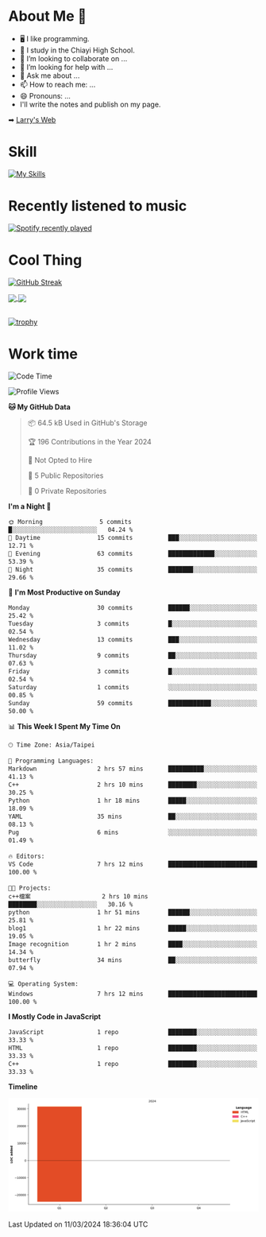 # About Me 👋

- 🖥  I like programming.
- 🏫 I study in the Chiayi High School.
- 👯 I’m looking to collaborate on ...
- 🤔 I’m looking for help with ...
- 💬 Ask me about ...
- 📫 How to reach me: ...
- 😄 Pronouns: ...
- I'll write the notes and publish on my page.

➡︎ [Larry's Web](https://larryeng.github.io/)

# Skill
[![My Skills](https://skillicons.dev/icons?i=blender,arduino,vscode,visualstudio,pr,github,git,c,cpp,py,html,css,js)](https://skillicons.dev)
# Recently listened to music

[![Spotify recently played](https://spotify-recently-played-readme.vercel.app/api?user=31mqyfrlvkyusmaxegq4pvoow5we)](https://open.spotify.com/user/31mqyfrlvkyusmaxegq4pvoow5we)

# Cool Thing

[![GitHub Streak](https://streak-stats.demolab.com/?user=Larryeng&theme=holi-theme)](https://git.io/streak-stats)

<a href="https://github.com/anuraghazra/github-readme-stats">
  <img height=200 align="center" src="https://github-readme-stats.vercel.app/api?username=Larryeng&theme=github_dark&rank_icon=github&card_width=25" />
</a>
<a href="https://github.com/anuraghazra/convoychat">
  <img height=200 align="center" src="https://github-readme-stats.vercel.app/api/top-langs?username=Larryeng&layout=compact&langs_count=8&card_width=50&theme=github_dark" />
</a>

<br>

<br>

[![trophy](https://github-profile-trophy.vercel.app/?username=Larryeng&theme=darkhub)](https://github.com/ryo-ma/github-profile-trophy)
# Work time
<!--START_SECTION:waka-->
![Code Time](http://img.shields.io/badge/Code%20Time-102%20hrs%2056%20mins-blue)

![Profile Views](http://img.shields.io/badge/Profile%20Views-183-blue)

**🐱 My GitHub Data** 

> 📦 64.5 kB Used in GitHub's Storage 
 > 
> 🏆 196 Contributions in the Year 2024
 > 
> 🚫 Not Opted to Hire
 > 
> 📜 5 Public Repositories 
 > 
> 🔑 0 Private Repositories 
 > 
**I'm a Night 🦉** 

```text
🌞 Morning                5 commits           █░░░░░░░░░░░░░░░░░░░░░░░░   04.24 % 
🌆 Daytime                15 commits          ███░░░░░░░░░░░░░░░░░░░░░░   12.71 % 
🌃 Evening                63 commits          █████████████░░░░░░░░░░░░   53.39 % 
🌙 Night                  35 commits          ███████░░░░░░░░░░░░░░░░░░   29.66 % 
```
📅 **I'm Most Productive on Sunday** 

```text
Monday                   30 commits          ██████░░░░░░░░░░░░░░░░░░░   25.42 % 
Tuesday                  3 commits           █░░░░░░░░░░░░░░░░░░░░░░░░   02.54 % 
Wednesday                13 commits          ███░░░░░░░░░░░░░░░░░░░░░░   11.02 % 
Thursday                 9 commits           ██░░░░░░░░░░░░░░░░░░░░░░░   07.63 % 
Friday                   3 commits           █░░░░░░░░░░░░░░░░░░░░░░░░   02.54 % 
Saturday                 1 commits           ░░░░░░░░░░░░░░░░░░░░░░░░░   00.85 % 
Sunday                   59 commits          ████████████░░░░░░░░░░░░░   50.00 % 
```


📊 **This Week I Spent My Time On** 

```text
🕑︎ Time Zone: Asia/Taipei

💬 Programming Languages: 
Markdown                 2 hrs 57 mins       ██████████░░░░░░░░░░░░░░░   41.13 % 
C++                      2 hrs 10 mins       ████████░░░░░░░░░░░░░░░░░   30.25 % 
Python                   1 hr 18 mins        █████░░░░░░░░░░░░░░░░░░░░   18.09 % 
YAML                     35 mins             ██░░░░░░░░░░░░░░░░░░░░░░░   08.13 % 
Pug                      6 mins              ░░░░░░░░░░░░░░░░░░░░░░░░░   01.49 % 

🔥 Editors: 
VS Code                  7 hrs 12 mins       █████████████████████████   100.00 % 

🐱‍💻 Projects: 
c++檔案                    2 hrs 10 mins       ████████░░░░░░░░░░░░░░░░░   30.16 % 
python                   1 hr 51 mins        ██████░░░░░░░░░░░░░░░░░░░   25.81 % 
blog1                    1 hr 22 mins        █████░░░░░░░░░░░░░░░░░░░░   19.05 % 
Image recognition        1 hr 2 mins         ████░░░░░░░░░░░░░░░░░░░░░   14.34 % 
butterfly                34 mins             ██░░░░░░░░░░░░░░░░░░░░░░░   07.94 % 

💻 Operating System: 
Windows                  7 hrs 12 mins       █████████████████████████   100.00 % 
```

**I Mostly Code in JavaScript** 

```text
JavaScript               1 repo              ████████░░░░░░░░░░░░░░░░░   33.33 % 
HTML                     1 repo              ████████░░░░░░░░░░░░░░░░░   33.33 % 
C++                      1 repo              ████████░░░░░░░░░░░░░░░░░   33.33 % 
```



**Timeline**

![Lines of Code chart](https://raw.githubusercontent.com/Larryeng/Larryeng/main/assets/bar_graph.png)


 Last Updated on 11/03/2024 18:36:04 UTC
<!--END_SECTION:waka-->
